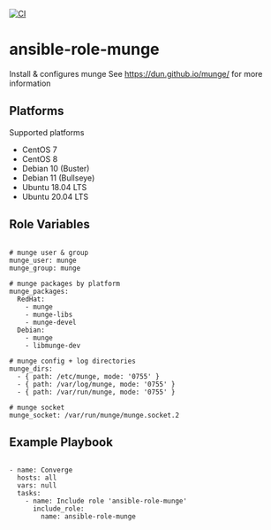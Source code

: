 [![CI](https://github.com/de-it-krachten/ansible-role-munge/workflows/CI/badge.svg?event=push)](https://github.com/de-it-krachten/ansible-role-munge/actions?query=workflow%3ACI)


# ansible-role-munge

Install & configures munge
See https://dun.github.io/munge/ for more information


Platforms
--------------

Supported platforms

- CentOS 7
- CentOS 8
- Debian 10 (Buster)
- Debian 11 (Bullseye)
- Ubuntu 18.04 LTS
- Ubuntu 20.04 LTS



Role Variables
--------------
<pre><code>
# munge user & group
munge_user: munge
munge_group: munge

# munge packages by platform
munge_packages:
  RedHat:
    - munge
    - munge-libs
    - munge-devel
  Debian:
    - munge
    - libmunge-dev

# munge config + log directories
munge_dirs:
  - { path: /etc/munge, mode: '0755' }
  - { path: /var/log/munge, mode: '0755' }
  - { path: /var/run/munge, mode: '0755' }

# munge socket
munge_socket: /var/run/munge/munge.socket.2
</pre></code>


Example Playbook
----------------

<pre><code>
- name: Converge
  hosts: all
  vars: null
  tasks:
    - name: Include role 'ansible-role-munge'
      include_role:
        name: ansible-role-munge
</pre></code>

